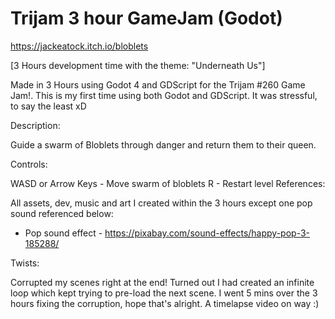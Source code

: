 # Trijam 3 hour GameJam (Godot)


https://jackeatock.itch.io/bloblets

[3 Hours development time with the theme: "Underneath Us"]

Made in 3 Hours using Godot 4 and   GDScript for the  Trijam #260 Game Jam!. This is my first time using both Godot and GDScript. It was   stressful, to say the least xD

Description:

Guide a swarm of Bloblets through danger and return them to their queen. 

Controls:

WASD  or Arrow Keys - Move swarm of bloblets
R - Restart level
References:

All assets, dev, music and art I  created within the 3 hours except one pop sound referenced below:

- Pop sound effect -   https://pixabay.com/sound-effects/happy-pop-3-185288/

Twists:

Corrupted my scenes right at the end! Turned out I had created an infinite loop which kept trying to pre-load the next scene.  I went 5 mins over the 3 hours fixing the corruption,  hope that's alright. 
A timelapse video on way :) 
